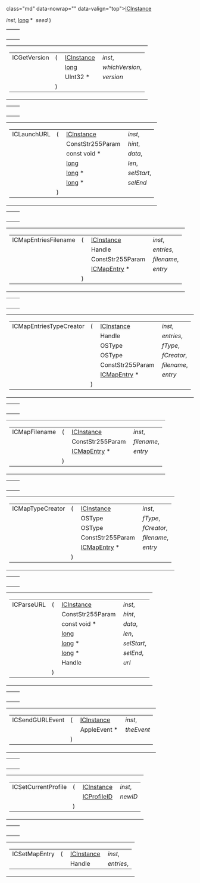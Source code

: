 class="md" data-nowrap="" data-valign="top"><a href="InternetConfig_8h.md#7b034292a8aa7586587499419e84e11a" class="el">ICInstance</a> </td>
<td class="mdname" data-nowrap=""><em>inst</em>,</td>
</tr>
<tr>
<td class="md" style="text-align: right;" data-nowrap=""></td>
<td class="md"></td>
<td class="md" data-nowrap=""><a href="Rave_8h.md#f03dc93db7c58a69ed5c83e1fa49cf0e" class="el">long</a> * </td>
<td class="mdname" data-nowrap=""><em>seed</em></td>
</tr>
<tr>
<td class="md"></td>
<td class="md">) </td>
<td colspan="2" class="md"></td>
</tr>
</tbody>
</table></td>
</tr>
</tbody>
</table>

|     |     |
|-----|-----|
|     |     |

<span id="90b9388ae1b8700b8043a45068b790c3" class="anchor"></span>

<table class="mdTable" data-cellpadding="2" data-cellspacing="0">
<colgroup>
<col style="width: 100%" />
</colgroup>
<tbody>
<tr>
<td class="mdRow"><table data-cellpadding="0" data-cellspacing="0" data-border="0">
<tbody>
<tr>
<td class="md" data-nowrap="" data-valign="top">ICGetVersion</td>
<td class="md" data-valign="top">( </td>
<td class="md" data-nowrap="" data-valign="top"><a href="InternetConfig_8h.md#7b034292a8aa7586587499419e84e11a" class="el">ICInstance</a> </td>
<td class="mdname" data-nowrap=""><em>inst</em>,</td>
</tr>
<tr>
<td class="md" style="text-align: right;" data-nowrap=""></td>
<td class="md"></td>
<td class="md" data-nowrap=""><a href="Rave_8h.md#f03dc93db7c58a69ed5c83e1fa49cf0e" class="el">long</a> </td>
<td class="mdname" data-nowrap=""><em>whichVersion</em>,</td>
</tr>
<tr>
<td class="md" style="text-align: right;" data-nowrap=""></td>
<td class="md"></td>
<td class="md" data-nowrap="">UInt32 * </td>
<td class="mdname" data-nowrap=""><em>version</em></td>
</tr>
<tr>
<td class="md"></td>
<td class="md">) </td>
<td colspan="2" class="md"></td>
</tr>
</tbody>
</table></td>
</tr>
</tbody>
</table>

|     |     |
|-----|-----|
|     |     |

<span id="494da84f9663c778d7745e6302f3d8f3" class="anchor"></span>

<table class="mdTable" data-cellpadding="2" data-cellspacing="0">
<colgroup>
<col style="width: 100%" />
</colgroup>
<tbody>
<tr>
<td class="mdRow"><table data-cellpadding="0" data-cellspacing="0" data-border="0">
<tbody>
<tr>
<td class="md" data-nowrap="" data-valign="top">ICLaunchURL</td>
<td class="md" data-valign="top">( </td>
<td class="md" data-nowrap="" data-valign="top"><a href="InternetConfig_8h.md#7b034292a8aa7586587499419e84e11a" class="el">ICInstance</a> </td>
<td class="mdname" data-nowrap=""><em>inst</em>,</td>
</tr>
<tr>
<td class="md" style="text-align: right;" data-nowrap=""></td>
<td class="md"></td>
<td class="md" data-nowrap="">ConstStr255Param </td>
<td class="mdname" data-nowrap=""><em>hint</em>,</td>
</tr>
<tr>
<td class="md" style="text-align: right;" data-nowrap=""></td>
<td class="md"></td>
<td class="md" data-nowrap="">const void * </td>
<td class="mdname" data-nowrap=""><em>data</em>,</td>
</tr>
<tr>
<td class="md" style="text-align: right;" data-nowrap=""></td>
<td class="md"></td>
<td class="md" data-nowrap=""><a href="Rave_8h.md#f03dc93db7c58a69ed5c83e1fa49cf0e" class="el">long</a> </td>
<td class="mdname" data-nowrap=""><em>len</em>,</td>
</tr>
<tr>
<td class="md" style="text-align: right;" data-nowrap=""></td>
<td class="md"></td>
<td class="md" data-nowrap=""><a href="Rave_8h.md#f03dc93db7c58a69ed5c83e1fa49cf0e" class="el">long</a> * </td>
<td class="mdname" data-nowrap=""><em>selStart</em>,</td>
</tr>
<tr>
<td class="md" style="text-align: right;" data-nowrap=""></td>
<td class="md"></td>
<td class="md" data-nowrap=""><a href="Rave_8h.md#f03dc93db7c58a69ed5c83e1fa49cf0e" class="el">long</a> * </td>
<td class="mdname" data-nowrap=""><em>selEnd</em></td>
</tr>
<tr>
<td class="md"></td>
<td class="md">) </td>
<td colspan="2" class="md"></td>
</tr>
</tbody>
</table></td>
</tr>
</tbody>
</table>

|     |     |
|-----|-----|
|     |     |

<span id="0d1af0c54aa1b769522db07f776f4935" class="anchor"></span>

<table class="mdTable" data-cellpadding="2" data-cellspacing="0">
<colgroup>
<col style="width: 100%" />
</colgroup>
<tbody>
<tr>
<td class="mdRow"><table data-cellpadding="0" data-cellspacing="0" data-border="0">
<tbody>
<tr>
<td class="md" data-nowrap="" data-valign="top">ICMapEntriesFilename</td>
<td class="md" data-valign="top">( </td>
<td class="md" data-nowrap="" data-valign="top"><a href="InternetConfig_8h.md#7b034292a8aa7586587499419e84e11a" class="el">ICInstance</a> </td>
<td class="mdname" data-nowrap=""><em>inst</em>,</td>
</tr>
<tr>
<td class="md" style="text-align: right;" data-nowrap=""></td>
<td class="md"></td>
<td class="md" data-nowrap="">Handle </td>
<td class="mdname" data-nowrap=""><em>entries</em>,</td>
</tr>
<tr>
<td class="md" style="text-align: right;" data-nowrap=""></td>
<td class="md"></td>
<td class="md" data-nowrap="">ConstStr255Param </td>
<td class="mdname" data-nowrap=""><em>filename</em>,</td>
</tr>
<tr>
<td class="md" style="text-align: right;" data-nowrap=""></td>
<td class="md"></td>
<td class="md" data-nowrap=""><a href="structICMapEntry.md" class="el">ICMapEntry</a> * </td>
<td class="mdname" data-nowrap=""><em>entry</em></td>
</tr>
<tr>
<td class="md"></td>
<td class="md">) </td>
<td colspan="2" class="md"></td>
</tr>
</tbody>
</table></td>
</tr>
</tbody>
</table>

|     |     |
|-----|-----|
|     |     |

<span id="3a3213cca04748e50060b5afdd1cba0a" class="anchor"></span>

<table class="mdTable" data-cellpadding="2" data-cellspacing="0">
<colgroup>
<col style="width: 100%" />
</colgroup>
<tbody>
<tr>
<td class="mdRow"><table data-cellpadding="0" data-cellspacing="0" data-border="0">
<tbody>
<tr>
<td class="md" data-nowrap="" data-valign="top">ICMapEntriesTypeCreator</td>
<td class="md" data-valign="top">( </td>
<td class="md" data-nowrap="" data-valign="top"><a href="InternetConfig_8h.md#7b034292a8aa7586587499419e84e11a" class="el">ICInstance</a> </td>
<td class="mdname" data-nowrap=""><em>inst</em>,</td>
</tr>
<tr>
<td class="md" style="text-align: right;" data-nowrap=""></td>
<td class="md"></td>
<td class="md" data-nowrap="">Handle </td>
<td class="mdname" data-nowrap=""><em>entries</em>,</td>
</tr>
<tr>
<td class="md" style="text-align: right;" data-nowrap=""></td>
<td class="md"></td>
<td class="md" data-nowrap="">OSType </td>
<td class="mdname" data-nowrap=""><em>fType</em>,</td>
</tr>
<tr>
<td class="md" style="text-align: right;" data-nowrap=""></td>
<td class="md"></td>
<td class="md" data-nowrap="">OSType </td>
<td class="mdname" data-nowrap=""><em>fCreator</em>,</td>
</tr>
<tr>
<td class="md" style="text-align: right;" data-nowrap=""></td>
<td class="md"></td>
<td class="md" data-nowrap="">ConstStr255Param </td>
<td class="mdname" data-nowrap=""><em>filename</em>,</td>
</tr>
<tr>
<td class="md" style="text-align: right;" data-nowrap=""></td>
<td class="md"></td>
<td class="md" data-nowrap=""><a href="structICMapEntry.md" class="el">ICMapEntry</a> * </td>
<td class="mdname" data-nowrap=""><em>entry</em></td>
</tr>
<tr>
<td class="md"></td>
<td class="md">) </td>
<td colspan="2" class="md"></td>
</tr>
</tbody>
</table></td>
</tr>
</tbody>
</table>

|     |     |
|-----|-----|
|     |     |

<span id="261e623f3371c23030f31248b83677a2" class="anchor"></span>

<table class="mdTable" data-cellpadding="2" data-cellspacing="0">
<colgroup>
<col style="width: 100%" />
</colgroup>
<tbody>
<tr>
<td class="mdRow"><table data-cellpadding="0" data-cellspacing="0" data-border="0">
<tbody>
<tr>
<td class="md" data-nowrap="" data-valign="top">ICMapFilename</td>
<td class="md" data-valign="top">( </td>
<td class="md" data-nowrap="" data-valign="top"><a href="InternetConfig_8h.md#7b034292a8aa7586587499419e84e11a" class="el">ICInstance</a> </td>
<td class="mdname" data-nowrap=""><em>inst</em>,</td>
</tr>
<tr>
<td class="md" style="text-align: right;" data-nowrap=""></td>
<td class="md"></td>
<td class="md" data-nowrap="">ConstStr255Param </td>
<td class="mdname" data-nowrap=""><em>filename</em>,</td>
</tr>
<tr>
<td class="md" style="text-align: right;" data-nowrap=""></td>
<td class="md"></td>
<td class="md" data-nowrap=""><a href="structICMapEntry.md" class="el">ICMapEntry</a> * </td>
<td class="mdname" data-nowrap=""><em>entry</em></td>
</tr>
<tr>
<td class="md"></td>
<td class="md">) </td>
<td colspan="2" class="md"></td>
</tr>
</tbody>
</table></td>
</tr>
</tbody>
</table>

|     |     |
|-----|-----|
|     |     |

<span id="e8da48abf5b15f10cb2de32ccb669390" class="anchor"></span>

<table class="mdTable" data-cellpadding="2" data-cellspacing="0">
<colgroup>
<col style="width: 100%" />
</colgroup>
<tbody>
<tr>
<td class="mdRow"><table data-cellpadding="0" data-cellspacing="0" data-border="0">
<tbody>
<tr>
<td class="md" data-nowrap="" data-valign="top">ICMapTypeCreator</td>
<td class="md" data-valign="top">( </td>
<td class="md" data-nowrap="" data-valign="top"><a href="InternetConfig_8h.md#7b034292a8aa7586587499419e84e11a" class="el">ICInstance</a> </td>
<td class="mdname" data-nowrap=""><em>inst</em>,</td>
</tr>
<tr>
<td class="md" style="text-align: right;" data-nowrap=""></td>
<td class="md"></td>
<td class="md" data-nowrap="">OSType </td>
<td class="mdname" data-nowrap=""><em>fType</em>,</td>
</tr>
<tr>
<td class="md" style="text-align: right;" data-nowrap=""></td>
<td class="md"></td>
<td class="md" data-nowrap="">OSType </td>
<td class="mdname" data-nowrap=""><em>fCreator</em>,</td>
</tr>
<tr>
<td class="md" style="text-align: right;" data-nowrap=""></td>
<td class="md"></td>
<td class="md" data-nowrap="">ConstStr255Param </td>
<td class="mdname" data-nowrap=""><em>filename</em>,</td>
</tr>
<tr>
<td class="md" style="text-align: right;" data-nowrap=""></td>
<td class="md"></td>
<td class="md" data-nowrap=""><a href="structICMapEntry.md" class="el">ICMapEntry</a> * </td>
<td class="mdname" data-nowrap=""><em>entry</em></td>
</tr>
<tr>
<td class="md"></td>
<td class="md">) </td>
<td colspan="2" class="md"></td>
</tr>
</tbody>
</table></td>
</tr>
</tbody>
</table>

|     |     |
|-----|-----|
|     |     |

<span id="1b9d2a7f1b61c07fa41d5eacfc5f2f22" class="anchor"></span>

<table class="mdTable" data-cellpadding="2" data-cellspacing="0">
<colgroup>
<col style="width: 100%" />
</colgroup>
<tbody>
<tr>
<td class="mdRow"><table data-cellpadding="0" data-cellspacing="0" data-border="0">
<tbody>
<tr>
<td class="md" data-nowrap="" data-valign="top">ICParseURL</td>
<td class="md" data-valign="top">( </td>
<td class="md" data-nowrap="" data-valign="top"><a href="InternetConfig_8h.md#7b034292a8aa7586587499419e84e11a" class="el">ICInstance</a> </td>
<td class="mdname" data-nowrap=""><em>inst</em>,</td>
</tr>
<tr>
<td class="md" style="text-align: right;" data-nowrap=""></td>
<td class="md"></td>
<td class="md" data-nowrap="">ConstStr255Param </td>
<td class="mdname" data-nowrap=""><em>hint</em>,</td>
</tr>
<tr>
<td class="md" style="text-align: right;" data-nowrap=""></td>
<td class="md"></td>
<td class="md" data-nowrap="">const void * </td>
<td class="mdname" data-nowrap=""><em>data</em>,</td>
</tr>
<tr>
<td class="md" style="text-align: right;" data-nowrap=""></td>
<td class="md"></td>
<td class="md" data-nowrap=""><a href="Rave_8h.md#f03dc93db7c58a69ed5c83e1fa49cf0e" class="el">long</a> </td>
<td class="mdname" data-nowrap=""><em>len</em>,</td>
</tr>
<tr>
<td class="md" style="text-align: right;" data-nowrap=""></td>
<td class="md"></td>
<td class="md" data-nowrap=""><a href="Rave_8h.md#f03dc93db7c58a69ed5c83e1fa49cf0e" class="el">long</a> * </td>
<td class="mdname" data-nowrap=""><em>selStart</em>,</td>
</tr>
<tr>
<td class="md" style="text-align: right;" data-nowrap=""></td>
<td class="md"></td>
<td class="md" data-nowrap=""><a href="Rave_8h.md#f03dc93db7c58a69ed5c83e1fa49cf0e" class="el">long</a> * </td>
<td class="mdname" data-nowrap=""><em>selEnd</em>,</td>
</tr>
<tr>
<td class="md" style="text-align: right;" data-nowrap=""></td>
<td class="md"></td>
<td class="md" data-nowrap="">Handle </td>
<td class="mdname" data-nowrap=""><em>url</em></td>
</tr>
<tr>
<td class="md"></td>
<td class="md">) </td>
<td colspan="2" class="md"></td>
</tr>
</tbody>
</table></td>
</tr>
</tbody>
</table>

|     |     |
|-----|-----|
|     |     |

<span id="7f944b38c4d57acbad528942b1e4ff74" class="anchor"></span>

<table class="mdTable" data-cellpadding="2" data-cellspacing="0">
<colgroup>
<col style="width: 100%" />
</colgroup>
<tbody>
<tr>
<td class="mdRow"><table data-cellpadding="0" data-cellspacing="0" data-border="0">
<tbody>
<tr>
<td class="md" data-nowrap="" data-valign="top">ICSendGURLEvent</td>
<td class="md" data-valign="top">( </td>
<td class="md" data-nowrap="" data-valign="top"><a href="InternetConfig_8h.md#7b034292a8aa7586587499419e84e11a" class="el">ICInstance</a> </td>
<td class="mdname" data-nowrap=""><em>inst</em>,</td>
</tr>
<tr>
<td class="md" style="text-align: right;" data-nowrap=""></td>
<td class="md"></td>
<td class="md" data-nowrap="">AppleEvent * </td>
<td class="mdname" data-nowrap=""><em>theEvent</em></td>
</tr>
<tr>
<td class="md"></td>
<td class="md">) </td>
<td colspan="2" class="md"></td>
</tr>
</tbody>
</table></td>
</tr>
</tbody>
</table>

|     |     |
|-----|-----|
|     |     |

<span id="3ee17f20d4eac4fc8564adc4a5967a80" class="anchor"></span>

<table class="mdTable" data-cellpadding="2" data-cellspacing="0">
<colgroup>
<col style="width: 100%" />
</colgroup>
<tbody>
<tr>
<td class="mdRow"><table data-cellpadding="0" data-cellspacing="0" data-border="0">
<tbody>
<tr>
<td class="md" data-nowrap="" data-valign="top">ICSetCurrentProfile</td>
<td class="md" data-valign="top">( </td>
<td class="md" data-nowrap="" data-valign="top"><a href="InternetConfig_8h.md#7b034292a8aa7586587499419e84e11a" class="el">ICInstance</a> </td>
<td class="mdname" data-nowrap=""><em>inst</em>,</td>
</tr>
<tr>
<td class="md" style="text-align: right;" data-nowrap=""></td>
<td class="md"></td>
<td class="md" data-nowrap=""><a href="InternetConfig_8h.md#f0aff18710f21247be2fd560301eb4d3" class="el">ICProfileID</a> </td>
<td class="mdname" data-nowrap=""><em>newID</em></td>
</tr>
<tr>
<td class="md"></td>
<td class="md">) </td>
<td colspan="2" class="md"></td>
</tr>
</tbody>
</table></td>
</tr>
</tbody>
</table>

|     |     |
|-----|-----|
|     |     |

<span id="4a0464a9b5980bfc7e64bf03304ad60c" class="anchor"></span>

<table class="mdTable" data-cellpadding="2" data-cellspacing="0">
<colgroup>
<col style="width: 100%" />
</colgroup>
<tbody>
<tr>
<td class="mdRow"><table data-cellpadding="0" data-cellspacing="0" data-border="0">
<tbody>
<tr>
<td class="md" data-nowrap="" data-valign="top">ICSetMapEntry</td>
<td class="md" data-valign="top">( </td>
<td class="md" data-nowrap="" data-valign="top"><a href="InternetConfig_8h.md#7b034292a8aa7586587499419e84e11a" class="el">ICInstance</a> </td>
<td class="mdname" data-nowrap=""><em>inst</em>,</td>
</tr>
<tr>
<td class="md" style="text-align: right;" data-nowrap=""></td>
<td class="md"></td>
<td class="md" data-nowrap="">Handle </td>
<td class="mdname" data-nowrap=""><em>entries</em>,</td>
</tr